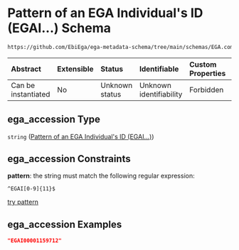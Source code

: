 # Pattern of an EGA Individual's ID (EGAI...) Schema

```txt
https://github.com/EbiEga/ega-metadata-schema/tree/main/schemas/EGA.common-definitions.json#/definitions/object-id-and-object-type-check/anyOf/13/properties/object_id/properties/ega_accession
```



| Abstract            | Extensible | Status         | Identifiable            | Custom Properties | Additional Properties | Access Restrictions | Defined In                                                                                |
| :------------------ | :--------- | :------------- | :---------------------- | :---------------- | :-------------------- | :------------------ | :---------------------------------------------------------------------------------------- |
| Can be instantiated | No         | Unknown status | Unknown identifiability | Forbidden         | Allowed               | none                | [EGA.common-definitions.json*](../out/EGA.common-definitions.json "open original schema") |

## ega_accession Type

`string` ([Pattern of an EGA Individual's ID (EGAI...)](ega-2-definitions-check-that-the-object_ids-accession-pattern-and-object_type-match-anyof-individual-object_id-and-object_type-check-properties-object_id-properties-pattern-of-an-ega-individuals-id-egai.md))

## ega_accession Constraints

**pattern**: the string must match the following regular expression: 

```regexp
^EGAI[0-9]{11}$
```

[try pattern](https://regexr.com/?expression=%5EEGAI%5B0-9%5D%7B11%7D%24 "try regular expression with regexr.com")

## ega_accession Examples

```json
"EGAI00001159712"
```
